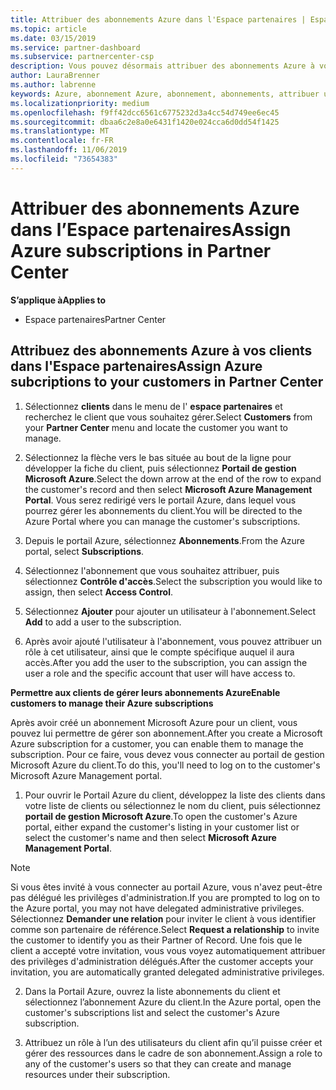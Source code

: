```yaml
---
title: Attribuer des abonnements Azure dans l'Espace partenaires | Espace partenaires
ms.topic: article
ms.date: 03/15/2019
ms.service: partner-dashboard
ms.subservice: partnercenter-csp
description: Vous pouvez désormais attribuer des abonnements Azure à vos clients dans l'Espace partenaires. Vous pouvez leur permettre de gérer leurs propres abonnements.
author: LauraBrenner
ms.author: labrenne
keywords: Azure, abonnement Azure, abonnement, abonnements, attribuer un abonnement, gérer un abonnement Azure
ms.localizationpriority: medium
ms.openlocfilehash: f9ff42dcc6561c6775232d3a4cc54d749ee6ec45
ms.sourcegitcommit: dbaa6c2e8a0e6431f1420e024cca6d0dd54f1425
ms.translationtype: MT
ms.contentlocale: fr-FR
ms.lasthandoff: 11/06/2019
ms.locfileid: "73654383"
---
```

# <a name="assign-azure-subscriptions-in-partner-center"></a><span data-ttu-id="5cabb-104">Attribuer des abonnements Azure dans l’Espace partenaires</span><span class="sxs-lookup"><span data-stu-id="5cabb-104">Assign Azure subscriptions in Partner Center</span></span>

<span data-ttu-id="5cabb-105">**S’applique à**</span><span class="sxs-lookup"><span data-stu-id="5cabb-105">**Applies to**</span></span>

-  <span data-ttu-id="5cabb-106">Espace partenaires</span><span class="sxs-lookup"><span data-stu-id="5cabb-106">Partner Center</span></span>
 
## <a name="assign-azure-subcriptions-to-your-customers-in-partner-center"></a><span data-ttu-id="5cabb-107">Attribuez des abonnements Azure à vos clients dans l'Espace partenaires</span><span class="sxs-lookup"><span data-stu-id="5cabb-107">Assign Azure subcriptions to your customers in Partner Center</span></span>

1. <span data-ttu-id="5cabb-108">Sélectionnez **clients** dans le menu de l' **espace partenaires** et recherchez le client que vous souhaitez gérer.</span><span class="sxs-lookup"><span data-stu-id="5cabb-108">Select **Customers** from your **Partner Center** menu and locate the customer you want to manage.</span></span>

2.  <span data-ttu-id="5cabb-109">Sélectionnez la flèche vers le bas située au bout de la ligne pour développer la fiche du client, puis sélectionnez **Portail de gestion Microsoft Azure**.</span><span class="sxs-lookup"><span data-stu-id="5cabb-109">Select the down arrow at the end of the row to expand the customer's record and then select **Microsoft Azure Management Portal**.</span></span> <span data-ttu-id="5cabb-110">Vous serez redirigé vers le portail Azure, dans lequel vous pourrez gérer les abonnements du client.</span><span class="sxs-lookup"><span data-stu-id="5cabb-110">You will be directed to the Azure Portal where you can manage the customer's subscriptions.</span></span> 

4. <span data-ttu-id="5cabb-111">Depuis le portail Azure, sélectionnez **Abonnements**.</span><span class="sxs-lookup"><span data-stu-id="5cabb-111">From the Azure portal, select **Subscriptions**.</span></span>

5. <span data-ttu-id="5cabb-112">Sélectionnez l'abonnement que vous souhaitez attribuer, puis sélectionnez **Contrôle d'accès**.</span><span class="sxs-lookup"><span data-stu-id="5cabb-112">Select the subscription you would like to assign, then select **Access Control**.</span></span>

6. <span data-ttu-id="5cabb-113">Sélectionnez **Ajouter** pour ajouter un utilisateur à l'abonnement.</span><span class="sxs-lookup"><span data-stu-id="5cabb-113">Select **Add** to add a user to the subscription.</span></span> 

7. <span data-ttu-id="5cabb-114">Après avoir ajouté l'utilisateur à l'abonnement, vous pouvez attribuer un rôle à cet utilisateur, ainsi que le compte spécifique auquel il aura accès.</span><span class="sxs-lookup"><span data-stu-id="5cabb-114">After you add the user to the subscription, you can assign the user a role and the specific account that user will have access to.</span></span> 

<span data-ttu-id="5cabb-115">**Permettre aux clients de gérer leurs abonnements Azure**</span><span class="sxs-lookup"><span data-stu-id="5cabb-115">**Enable customers to manage their Azure subscriptions**</span></span>

<span data-ttu-id="5cabb-116">Après avoir créé un abonnement Microsoft Azure pour un client, vous pouvez lui permettre de gérer son abonnement.</span><span class="sxs-lookup"><span data-stu-id="5cabb-116">After you create a Microsoft Azure subscription for a customer, you can enable them to manage the subscription.</span></span> <span data-ttu-id="5cabb-117">Pour ce faire, vous devez vous connecter au portail de gestion Microsoft Azure du client.</span><span class="sxs-lookup"><span data-stu-id="5cabb-117">To do this, you'll need to log on to the customer's Microsoft Azure Management portal.</span></span> 

1.  <span data-ttu-id="5cabb-118">Pour ouvrir le Portail Azure du client, développez la liste des clients dans votre liste de clients ou sélectionnez le nom du client, puis sélectionnez **portail de gestion Microsoft Azure**.</span><span class="sxs-lookup"><span data-stu-id="5cabb-118">To open the customer's Azure portal, either expand the customer's listing in your customer list or select the customer's name and then select **Microsoft Azure Management Portal**.</span></span>
    
> [!NOTE]  
> <span data-ttu-id="5cabb-119">Si vous êtes invité à vous connecter au portail Azure, vous n'avez peut-être pas délégué les privilèges d'administration.</span><span class="sxs-lookup"><span data-stu-id="5cabb-119">If you are prompted to log on to the Azure portal, you may not have delegated administrative privileges.</span></span> <span data-ttu-id="5cabb-120">Sélectionnez **Demander une relation** pour inviter le client à vous identifier comme son partenaire de référence.</span><span class="sxs-lookup"><span data-stu-id="5cabb-120">Select **Request a relationship** to invite the customer to identify you as their Partner of Record.</span></span> <span data-ttu-id="5cabb-121">Une fois que le client a accepté votre invitation, vous vous voyez automatiquement attribuer des privilèges d'administration délégués.</span><span class="sxs-lookup"><span data-stu-id="5cabb-121">After the customer accepts your invitation, you are automatically granted delegated administrative privileges.</span></span> 

2.  <span data-ttu-id="5cabb-122">Dans la Portail Azure, ouvrez la liste abonnements du client et sélectionnez l’abonnement Azure du client.</span><span class="sxs-lookup"><span data-stu-id="5cabb-122">In the Azure portal, open the customer's subscriptions list and select the customer's Azure subscription.</span></span>

3.  <span data-ttu-id="5cabb-123">Attribuez un rôle à l’un des utilisateurs du client afin qu’il puisse créer et gérer des ressources dans le cadre de son abonnement.</span><span class="sxs-lookup"><span data-stu-id="5cabb-123">Assign a role to any of the customer's users so that they can create and manage resources under their subscription.</span></span>


